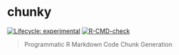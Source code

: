 # chunky

<!-- badges: start -->
  [![Lifecycle: experimental](https://img.shields.io/badge/lifecycle-experimental-orange.svg)](https://lifecycle.r-lib.org/articles/stages.html#experimental)
[![R-CMD-check](https://github.com/jasenfinch/chunky/workflows/R-CMD-check/badge.svg)](https://github.com/jasenfinch/chunky/actions)
<!-- badges: end -->
  
>Programmatic R Markdown Code Chunk Generation 
